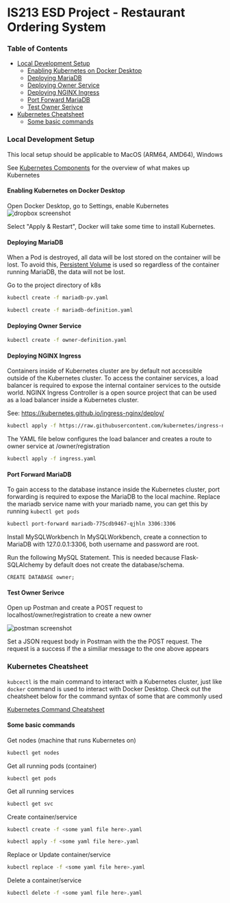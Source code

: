 # IS213 ESD Project - Restaurant Ordering System

### Table of Contents
- [Local Development Setup](#local-development-setup)
  * [Enabling Kubernetes on Docker Desktop](#enabling-kubernetes-on-docker-desktop)
  * [Deploying MariaDB](#deploying-mariadb)
  * [Deploying Owner Service](#deploying-owner-service)
  * [Deploying NGINX Ingress](#deploying-nginx-ingress)
  * [Port Forward MariaDB](#port-forward-mariadb)
  * [Test Owner Serivce](#test-owner-serivce)
- [Kubernetes Cheatsheet](#kubernetes-cheatsheet)
  * [Some basic commands](#some-basic-commands)

### Local Development Setup
This local setup should be applicable to MacOS (ARM64, AMD64), Windows

See [Kubernetes Components](https://kubernetes.io/docs/concepts/overview/components/) for the overview of what makes up Kubernetes

#### Enabling Kubernetes on Docker Desktop

Open Docker Desktop, go to Settings, enable Kubernetes
![dropbox screenshot](https://uc356e5dbe496753a1e7e7db7f00.previews.dropboxusercontent.com/p/thumb/ABF2dQSeMOKQFb8oSobYnChLP0gxcDGWxlvqk7NJAm5btv24rkOpumbiRXZWIY72-eLmPNYsHykoZwq0ixWXjqZftlfqyZLGCDwx7z_zp4O5krHUpCnqeFbc_J_6hzu2pHoHIHN0VKA9HK1msfmPTVl_WAPf_xdaTooFEQlKfGKGTysMgBy6x5YCwYB1Bu4MsPz3qAsE8n9ys_-D22tMiFlW4CuyKW2jbChEcAjlX7dfbNPHTrhdeuqR57_2bXRDxSIyf9yBplWbFXtG07hOoATU5qR9cBz1aeKNiurfOMSDsz_tds1FBnPYjCNNJNgBj-SJNvvPh43H9mDuNd1VJ8jXJLgwsYL1EmZ8pA5hqIRwKzHnEZREA0yU8NuldbaIMTLJ2_81dCEcCDByi6p-71dO/p.png)

Select "Apply & Restart", Docker will take some time to install Kubernetes.

#### Deploying MariaDB
When a Pod is destroyed, all data will be lost stored on the container will be lost. To avoid this, [Persistent Volume](https://kubernetes.io/docs/concepts/storage/persistent-volumes/) is used so regardless of the container running MariaDB, the data will not be lost.

Go to the project directory of k8s
```bash
kubectl create -f mariadb-pv.yaml
```
```bash
kubectl create -f mariadb-definition.yaml
```

#### Deploying Owner Service
```bash
kubectl create -f owner-definition.yaml
```

#### Deploying NGINX Ingress
Containers inside of Kubernetes cluster are by default not accessible outside of the Kubernetes cluster. To access the container services, a load balancer is required to expose the internal container services to the outside world. NGINX Ingress Controller is a open source project that can be used as a load balancer inside a Kubernetes cluster.

See: https://kubernetes.github.io/ingress-nginx/deploy/
```bash
kubectl apply -f https://raw.githubusercontent.com/kubernetes/ingress-nginx/controller-v0.44.0/deploy/static/provider/cloud/deploy.yaml
```

The YAML file below configures the load balancer and creates a route to owner service at /owner/registration
```bash
kubectl apply -f ingress.yaml
```

#### Port Forward MariaDB
To gain access to the database instance inside the Kubernetes cluster, port forwarding is required to expose the MariaDB to the local machine.
Replace the mariadb service name with your mariadb name, you can get this by running `kubectl get pods`
```bash
kubectl port-forward mariadb-775cdb9467-qjhln 3306:3306
```

Install MySQLWorkbench
In MySQLWorkbench, create a connection to MariaDB with 127.0.0.1:3306, both username and password are root.

Run the following MySQL Statement. This is needed because Flask-SQLAlchemy by default does not create the database/schema.

```mysql
CREATE DATABASE owner;
```

#### Test Owner Serivce
Open up Postman and create a POST request to localhost/owner/registration to create a new owner

![postman screenshot](https://uc079f5d8e62da4d9720a608eba9.previews.dropboxusercontent.com/p/thumb/ABFQLWIDHSvJuzAgj3oQZeRENlitvIHAunr0UAHHJSVt44xIUczkIRcqSTTNoW7B4GUZxrHXWsspnfAaakIBlHer5IbzwZl24R0Rnli8lep8c3x8N7Rm91OKLGSBIpcq1z4KnJEymcI_KOMh2jO68Nh0KgqBtcxMzqBDKqTaVHDAbunfAKtt01mEZJ_BB26XZBWy7hRIrfFlE2sqLtlJKfW4dqzvyLU8O5otxhgdjGJ3yAebhE_SjvDPv-3Bcky_rFMbe1jQmpe54ZywwCeETlJoz_bRF5bg7RYvkljwi-_Qa2a8AMu-WNyHC5iU6P9T8xmRrihoh0jXlWZW1mkWBr8QQA0jm-Vmb-eiIzaM8yrAUV-PhUEEJxPVovo5hX2KbJ7PY5eI3TGc7KFdx8Y6qWqr/p.png)

Set a JSON request body in Postman with the the POST request. The request is a success if the a similiar message to the one above appears

### Kubernetes Cheatsheet

`kubcectl` is the main command to interact with a Kubernetes cluster, just like `docker` command is used to interact with Docker Desktop. Check out the cheatsheet below for the command syntax of some that are commonly used 


[Kubernetes Command Cheatsheet](https://kubernetes.io/docs/reference/kubectl/cheatsheet/)


#### Some basic commands
Get nodes (machine that runs Kubernetes on)
```bash
kubectl get nodes
```

Get all running pods (container)
```
kubectl get pods
```

Get all running services
```bash
kubectl get svc
```

Create container/service
```bash
kubectl create -f <some yaml file here>.yaml
```
```bash
kubectl apply -f <some yaml file here>.yaml
```

Replace or Update container/service
```bash
kubectl replace -f <some yaml file here>.yaml
```

Delete a container/service
```bash
kubectl delete -f <some yaml file here>.yaml
```
